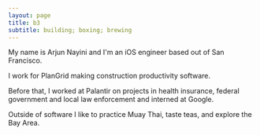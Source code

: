 ```yaml
---
layout: page
title: b3
subtitle: building; boxing; brewing
---
```


My name is Arjun Nayini and I'm an iOS engineer based out of San Francisco.

I work for PlanGrid making construction productivity software.

Before that, I worked at Palantir on projects in health insurance, federal government and local law enforcement and interned at Google.

Outside of software I like to practice Muay Thai, taste teas, and explore the Bay Area.
